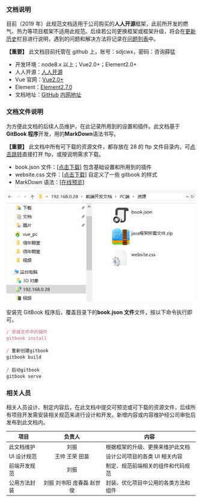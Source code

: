 ### 文档说明

目前（2019 年）此规范文档适用于公司购买的**人人开源**框架，此前所开发的燃气、热力等项目框架不适用此规范。后续若公司更换框架或框架升级，将会在[更新历史]()栏目进行说明，遇到的问题和解决方法将记录在[问题列表]()中。

**【重要】** 此文档目前托管在 github 上，账号：sdjcwx，密码：咨询薛猛

- 开发环境：node8.x 以上；Vue2.0+；Element2.0+
- 人人开源：[人人开源](https://www.renren.io/guide#fornt '人人开源前端部署')
- Vue 官网：[Vue2.0+](https://cn.vuejs.org/ 'Vue2.0+')
- Element：[Element2.7.0](http://element-cn.eleme.io/#/zh-CN/component/installation 'Element')
- 文档地址：[GitHub](https://github.com/hiwebliu/DevDoc_PC) [内网地址](http://192.168.0.84:4000/)

### 文档文件说明

为方便此文档的后续人员维护，在此记录所用到的设置和插件。此文档基于**GitBook 程序**开发，用的**MarkDown**语法书写。

**【重要】** 此文档中所有可下载的资源文件，都存放在 28 的 ftp 文件目录内，可[点击跳转](ftp://192.168.0.28)直接打开 ftp，或按说明需求下载。

- book.json 文件：[[点击下载]](ftp://192.168.0.28/%C7%B0%B6%CB%BF%AA%B7%A2%CE%C4%B5%B5/PC%B6%CB/%D7%CA%D4%B4/book.json) 包含基础设置和所用到的插件
- website.css 文件：[[点击下载]](ftp://192.168.0.28/%C7%B0%B6%CB%BF%AA%B7%A2%CE%C4%B5%B5/PC%B6%CB/%D7%CA%D4%B4/website.css) 自定义了一些 gitbook 的样式
- MarkDown 语法：[[在线预览]](http://caibaojian.com/gitbook/format/markdown.html)

![资源文件位置](../../img/ziyuanjietu.png '线形图标库')

安装完 GitBook 程序后，覆盖目录下的**book.json 文件**文件，按以下命令执行即可。

```javascript
/ 安装文件中的插件
gitbook install

/ 重新创建gitbook
gitbook build

/ 启动gitbook
gitbook serve

```

### 相关人员

<p>相关人员设计、制定内容后，在此文档中提交可预览或可下载的资源文件，后续所有项目开发需安装相关规范来进行设计和开发。新增内容或内容维护经公司审批后发布到此文档内。</p>

| 项目         |          负责人           | 内容                                 |
| ------------ | :-----------------------: | ------------------------------------ |
| 此文档维护   |           刘振            | 根据框架的升级、更换来维护此文档     |
| UI 设计规范  |      王帅 王荣 田苗       | 设计公司项目的各类 UI 相关内容       |
| 前端开发规范 |           刘振            | 制定、规范前端相关的组件和代码规范   |
| 公用方法封装 | 刘振 刘书阳 庞春磊 赵世俊 | 封装、优化项目中公用的各类方法和组件 |
